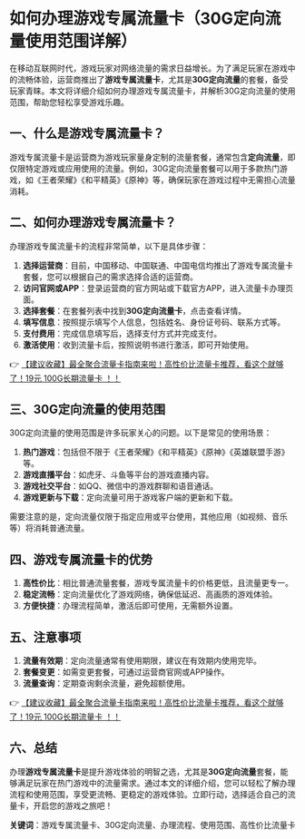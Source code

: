 # 如何办理游戏专属流量卡（30G定向流量使用范围详解）

在移动互联网时代，游戏玩家对网络流量的需求日益增长。为了满足玩家在游戏中的流畅体验，运营商推出了**游戏专属流量卡**，尤其是**30G定向流量**的套餐，备受玩家青睐。本文将详细介绍如何办理游戏专属流量卡，并解析30G定向流量的使用范围，帮助您轻松享受游戏乐趣。

## 一、什么是游戏专属流量卡？

游戏专属流量卡是运营商为游戏玩家量身定制的流量套餐，通常包含**定向流量**，即仅限特定游戏或应用使用的流量。例如，30G定向流量套餐可以用于多款热门游戏，如《王者荣耀》《和平精英》《原神》等，确保玩家在游戏过程中无需担心流量消耗。

## 二、如何办理游戏专属流量卡？

办理游戏专属流量卡的流程非常简单，以下是具体步骤：

1. **选择运营商**：目前，中国移动、中国联通、中国电信均推出了游戏专属流量卡套餐，您可以根据自己的需求选择合适的运营商。
2. **访问官网或APP**：登录运营商的官方网站或下载官方APP，进入流量卡办理页面。
3. **选择套餐**：在套餐列表中找到**30G定向流量卡**，点击查看详情。
4. **填写信息**：按照提示填写个人信息，包括姓名、身份证号码、联系方式等。
5. **支付费用**：完成信息填写后，选择支付方式并完成支付。
6. **激活使用**：收到流量卡后，按照说明书进行激活，即可开始使用。

👉 [【建议收藏】最全聚合流量卡指南来啦！高性价比流量卡推荐，看这个就够了！19元 100G长期流量卡 ！！](https://bit.ly/Liuliangka)

## 三、30G定向流量的使用范围

30G定向流量的使用范围是许多玩家关心的问题。以下是常见的使用场景：

1. **热门游戏**：包括但不限于《王者荣耀》《和平精英》《原神》《英雄联盟手游》等。
2. **游戏直播平台**：如虎牙、斗鱼等平台的游戏直播内容。
3. **游戏社交平台**：如QQ、微信中的游戏群聊和语音通话。
4. **游戏更新与下载**：定向流量可用于游戏客户端的更新和下载。

需要注意的是，定向流量仅限于指定应用或平台使用，其他应用（如视频、音乐等）将消耗普通流量。

## 四、游戏专属流量卡的优势

1. **高性价比**：相比普通流量套餐，游戏专属流量卡的价格更低，且流量更专一。
2. **稳定流畅**：定向流量优化了游戏网络，确保低延迟、高画质的游戏体验。
3. **方便快捷**：办理流程简单，激活后即可使用，无需额外设置。

## 五、注意事项

1. **流量有效期**：定向流量通常有使用期限，建议在有效期内使用完毕。
2. **套餐变更**：如需变更套餐，可通过运营商官网或APP操作。
3. **流量查询**：定期查询剩余流量，避免超额使用。

👉 [【建议收藏】最全聚合流量卡指南来啦！高性价比流量卡推荐，看这个就够了！19元 100G长期流量卡 ！！](https://bit.ly/Liuliangka)

## 六、总结

办理**游戏专属流量卡**是提升游戏体验的明智之选，尤其是**30G定向流量**套餐，能够满足玩家在热门游戏中的流量需求。通过本文的详细介绍，您可以轻松了解办理流程和使用范围，享受更流畅、更稳定的游戏体验。立即行动，选择适合自己的流量卡，开启您的游戏之旅吧！

**关键词**：游戏专属流量卡、30G定向流量、办理流程、使用范围、高性价比流量卡